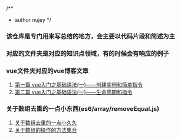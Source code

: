 /**
 * author nujey
 */
### 该仓库是专门用来写总结的地方，会主要以代码片段和简述为主

### 对应的文件夹是对应的知识点领域，有的时候会有响应的例子



### vue文件夹对应的vue博客文章
   1. [第一篇 vue入门之基础语法(一)——创建实例和简单指令](http://blog.restartai.com/2018/09/vue-create-instance/)
   2. [第二篇 vue入门之基础语法(一)——生命周期和指令](http://blog.restartai.com/2018/09/vue-directive/)

### 关于数组去重的一点小东西(es6/array/removeEqual.js)
   1. [关于数组去重的一点小久久](http://blog.restartai.com/2018/09/js-array/#more-268)
   2. [关于数组的操作的方法集合](https://github.com/nujey/nujey_summary/blob/master/es6/array/arr-demo.html)